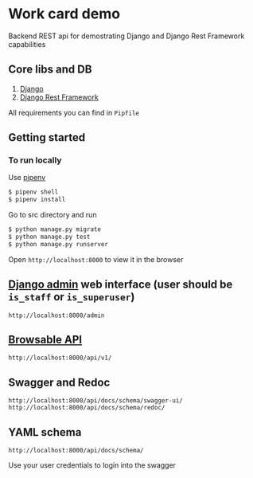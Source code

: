 # Work card demo
Backend REST api for demostrating Django and Django Rest Framework capabilities

## Core libs and DB
1. [Django](https://www.djangoproject.com/)
2. [Django Rest Framework](https://www.django-rest-framework.org/)

All requirements you can find in `Pipfile`


## Getting started
### To run locally
Use [pipenv](https://github.com/pypa/pipenv)

```sh
$ pipenv shell
$ pipenv install
```
Go to src directory and run

```sh
$ python manage.py migrate
$ python manage.py test
$ python manage.py runserver
```

Open `http://localhost:8000` to view it in the browser

## [Django admin](https://docs.djangoproject.com/en/4.1/ref/contrib/admin/) web interface (user should be `is_staff` or `is_superuser`)
`http://localhost:8000/admin`


## [Browsable API](https://www.django-rest-framework.org/topics/browsable-api/)
`http://localhost:8000/api/v1/`


## Swagger and Redoc
`http://localhost:8000/api/docs/schema/swagger-ui/`
`http://localhost:8000/api/docs/schema/redoc/`

## YAML schema
`http://localhost:8000/api/docs/schema/`

Use your user credentials to login into the swagger
